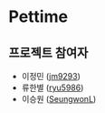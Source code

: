 # Pettime

## 프로젝트 참여자
- 이정민 ([jm9293](https://github.com/jm9293)) 
- 류한별 ([ryu5986](https://github.com/ryu5986))
- 이승원 ([SeungwonL](https://github.com/SeungwonL))
